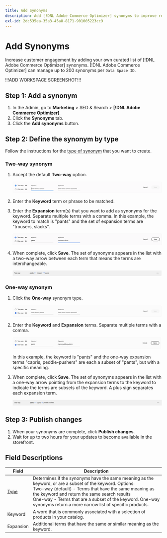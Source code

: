 ```yaml
---
title: Add Synonyms
description: Add [!DNL Adobe Commerce Optimizer] synonyms to improve response to search requests.
exl-id: 2dc535ea-35a3-45a8-8171-901005223cc9
---
```

# Add Synonyms

Increase customer engagement by adding your own curated list of [!DNL Adobe Commerce Optimizer] synonyms. [!DNL Adobe Commerce Optimizer] can manage up to 200 synonyms per `Data Space ID`.

!!!ADD WORKSPACE SCREENSHOT!!!

## Step 1: Add a synonym

1. In the Admin, go to **Marketing** > SEO & Search > **[!DNL Adobe Commerce Optimizer]**.
1. Click the **Synonyms** tab.
1. Click the **Add synonyms** button.

## Step 2: Define the synonym by type

Follow the instructions for the [type of synonym](type.md) that you want to create.

### Two-way synonym

1. Accept the default **Two-way** option.

   ![Add two-way synonym](../../assets/synonym-add-two-way.png)

1. Enter the **Keyword** term or phrase to be matched.
1. Enter the **Expansion** term(s) that you want to add as synonyms for the keyword. Separate multiple terms with a comma.
   In this example, the keyword to match is "pants" and the set of expansion terms are "trousers, slacks".

   ![Two-way synonym example](../../assets/synonym-add-two-way-example.png)

1. When complete, click **Save**.
   The set of synonyms appears in the list with a two-way arrow between each term that means the terms are interchangeable.

   ![Two-way synonym](../../assets/synonym-two-way.png)

### One-way synonym

1. Click the **One-way** synonym type.

   ![Add one-way synonym](../../assets/synonym-add-one-way.png)

1. Enter the **Keyword** and **Expansion** terms. Separate multiple terms with a comma.

   ![One-way synonym example](../../assets/synonym-add-one-way-example.png)

   In this example, the keyword is "pants" and the one-way expansion terms "capris, peddle-pushers" are each a subset of "pants", but with a specific meaning.

1. When complete, click **Save**.
   The set of synonyms appears in the list with a one-way arrow pointing from the expansion terms to the keyword to indicate the terms are subsets of the keyword. A plus sign separates each expansion term.

   ![One-way synonym](../../assets/synonym-one-way.png)

## Step 3: Publish changes

1. When your synonyms are complete, click **Publish changes**.
1. Wait for up to two hours for your updates to become available in the storefront.

## Field Descriptions

| Field | Description |
|--- |--- |
| [Type](type.md) | Determines if the synonyms have the same meaning as the keyword, or are a subset of the keyword. Options:<br />Two-way (default) - Terms that have the same meaning as the keyword and return the same search results<br />One-way - Terms that are a subset of the keyword. One-way synonyms return a more narrow list of specific products. |
| Keyword | A word that is commonly associated with a selection of products in your catalog. |
| Expansion | Additional terms that have the same or similar meaning as the keyword. |

